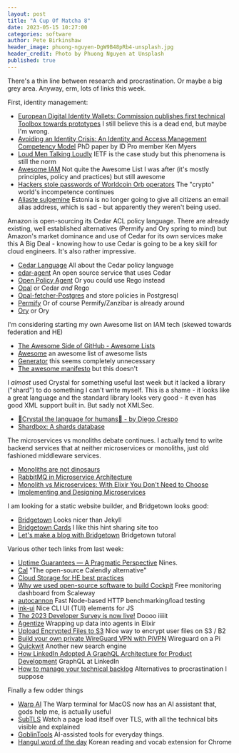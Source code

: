 ```yaml
---
layout: post
title: "A Cup Of Matcha 8"
date: 2023-05-15 10:27:00
categories: software
author: Pete Birkinshaw
header_image: phuong-nguyen-DgW9B48pRb4-unsplash.jpg
header_credit: Photo by Phuong Nguyen at Unsplash
published: true
---
```


There's a thin line between research and procrastination. Or maybe a big grey area. Anyway, erm, lots of links this week.

First, identity management:

* [European Digital Identity Wallets: Commission publishes first technical Toolbox towards prototypes](https://digital-strategy.ec.europa.eu/en/news/european-digital-identity-wallets-commission-publishes-first-technical-toolbox-towards-prototypes) I still believe this is a dead end, but maybe I'm wrong.
* [Avoiding an Identity Crisis: An Identity and Access Management Competency Model](https://www.proquest.com/docview/2811391554) PhD paper by ID Pro member Ken Myers
* [Loud Men Talking Loudly](https://www.criticalinfralab.net/wp-content/uploads/2023/04/LoudMen-CorinneCath-CriticalInfraLab.pdf) IETF is the case study but this phenomena is still the norm
* [Awesome IAM](https://github.com/kdeldycke/awesome-iam) Not quite the Awesome List I was after (it's mostly principles, policy and practices) but still awesome
* [Hackers stole passwords of Worldcoin Orb operators](https://techcrunch.com/2023/05/12/hackers-stole-passwords-of-worldcoin-orb-operators) The "crypto" world's incompetence continues
* [Aliaste sulgemine](https://www.eesti.ee/et/aliaste-sulgemine/aliaste-sulgemine) Estonia is no longer going to give all citizens an email alias address, which is sad - but apparently they weren't being used.

Amazon is open-sourcing its Cedar ACL policy language. There are already existing, well established alternatives (Permify and Ory spring to mind)
  but Amazon's market dominance and use of Cedar for its own services make this A Big Deal - knowing how to use Cedar is going to
 be a key skill for cloud engineers. It's also rather impressive.

* [Cedar Language](https://www.cedarpolicy.com/en) All about the Cedar policy language 
* [edar-agent](https://github.com/permitio/cedar-agent) An open source service that uses Cedar
* [Open Policy Agent](https://www.openpolicyagent.org/) Or you could use Rego instead
* [Opal](https://github.com/permitio/opal) or Cedar *and* Rego
* [Opal-fetcher-Postgres](https://github.com/permitio/opal-fetcher-postgres) and store policies in Postgresql
* [Permify](https://github.com/Permify/permify) Or of course Permify/Zanzibar is already around
* [Ory](https://www.ory.sh/what-is-the-ory-permission-language/) or Ory

I'm considering starting my own Awesome list on IAM tech (skewed towards federation and HE)

* [The Awesome Side of GitHub - Awesome Lists](https://dev.to/this-is-learning/the-awesome-side-of-github-awesome-lists-2a5h)
* [Awesome](https://github.com/sindresorhus/awesome) an awesome list of awesome lists
* [Generator](https://github.com/dar5hak/generator-awesome-list) this seems completely unnecessary
* [The awesome manifesto](https://github.com/sindresorhus/awesome/blob/main/awesome.md) but this doesn't

I *almost* used Crystal for something useful last week but it lacked a library ("shard") to do something I can't write myself.
 This is a shame - it looks like a great language and the standard library looks very good - it even has good XML support built in. 
 But sadly not XMLSec. 

* [💎Crystal the language for humans💎 - by Diego Crespo](https://www.deusinmachina.net/p/a-look-at-the-crystal-programming)
* [Shardbox: A shards database](https://shardbox.org/)

The microservices vs monoliths debate continues. I actually tend to write backend services that at neither microservices or monoliths, just
  old fashioned middleware services.

* [Monoliths are not dinosaurs](https://www.allthingsdistributed.com/2023/05/monoliths-are-not-dinosaurs.html)
* [RabbitMQ in Microservice Architecture](https://medium.com/codex/rabbitmq-in-microservice-architecture-86704b27a269)
* [Monolith vs Microservices: With Elixir You Don't Need to Choose](https://lakret.net/blog/2023-05-08-elixir-vs-microservices)
* [Implementing and Designing Microservices](https://redis.com/blog/implementing-designing-microservices/)

I am looking for a static website builder, and Bridgetown looks good:

* [Bridgetown](https://www.bridgetownrb.com/) Looks nicer than Jekyll
* [Bridgetown Cards](https://bridgetown.cards/) I like this hint sharing site too
* [Let's make a blog with Bridgetown](https://hanamimastery.com/episodes/44-bridgetown) Bridgetown tutoral

Various other tech links from last week:

* [Uptime Guarantees — A Pragmatic Perspective](https://world.hey.com/itzy/uptime-guarantees-a-pragmatic-perspective-736d7ea4) Nines.
* [Cal](https://github.com/calcom/cal.com) "The open-source Calendly alternative"
* [Cloud Storage for HE best practices](https://www.backblaze.com/blog/cloud-storage-for-higher-education-benefits-best-practices/)
* [Why we used open-source software to build Cockpit](https://www.scaleway.com/en/blog/cockpit-scaleway-observability-product/) Free monitoring dashboard from Scaleway
* [autocannon](https://github.com/mcollina/autocannon) Fast Node-based HTTP benchmarking/load testing
* [ink-ui](https://github.com/vadimdemedes/ink-ui) Nice CLI UI (TUI) elements for JS
* [The 2023 Developer Survey is now live!](https://stackoverflow.blog/2023/05/08/the-2023-developer-survey-is-now-live/) Doooo iiiiit
* [Agentize](https://gist.github.com/roehst/1dd4ff9a2d75a7285b144ca9b7150748) Wrapping up data into agents in Elixir 
* [Upload Encrypted Files to S3](https://www.peterullrich.com/upload-encrypted-files-to-s3) Nice way to encrypt user files on S3 / B2
* [Build your own private WireGuard VPN with PiVPN](https://www.jeffgeerling.com/blog/2023/build-your-own-private-wireguard-vpn-pivpn) Wireguard on a Pi
* [Quickwit](https://github.com/quickwit-oss/quickwit) Another new search engine
* [How LinkedIn Adopted A GraphQL Architecture for Product Development](https://engineering.linkedin.com/blog/2023/how-linkedin-adopted-a-graphql-architecture-for-product-developm) GraphQL at LinkedIn
* [How to manage your technical backlog](https://levelup.gitconnected.com/how-to-manage-your-technical-backlog-868415f8eea9) Alternatives to procrastination I suppose

Finally a few odder things

* [Warp AI](https://www.warp.dev/warp-ai) The Warp terminal for MacOS now has an AI assistant that, gods help me, is actually useful
* [SubTLS](https://subtls.pages.dev/) Watch a page load itself over TLS, with all the technical bits visible and explained
* [GoblinTools](https://goblin.tools/) AI-assisted tools for everyday things. 
* [Hangul word of the day](https://chrome.google.com/webstore/detail/hangul/knkkmemihnkkehhkkdonlnfgajbjpadc) Korean reading and vocab extension for Chrome
